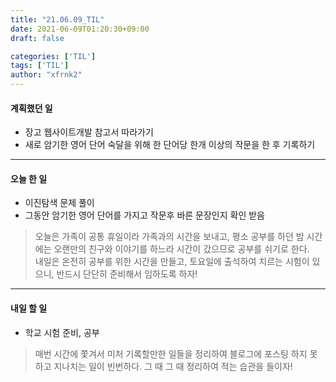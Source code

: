 ```yaml
---
title: "21.06.09_TIL"
date: 2021-06-09T01:20:30+09:00
draft: false

categories: ['TIL']
tags: ['TIL']
author: "xfrnk2"
---
```

#### 계획했던 일
+ 장고 웹사이트개발 참고서 따라가기
+ 새로 암기한 영어 단어 숙달을 위해 한 단어당 한개 이상의 작문을 한 후 기록하기
---
#### 오늘 한 일
+ 이진탐색 문제 풀이
+ 그동안 암기한 영어 단어를 가지고 작문후 바른 문장인지 확인 받음
> 오늘은 가족이 공통 휴일이라 가족과의 시간을 보내고, 평소 공부를 하던 밤 시간에는 오랜만의 친구와 이야기를 하느라 시간이 갔으므로 공부를 쉬기로 한다.   
> 내일은 온전히 공부를 위한 시간을 만들고, 토요일에 출석하여 치르는 시험이 있으니, 반드시 단단히 준비해서 임하도록 하자!

---   
#### 내일 할 일 
+ 학교 시험 준비, 공부
> 매번 시간에 쫓겨서 미처 기록할만한 일들을 정리하여 블로그에 포스팅 하지 못하고 지나치는 일이 빈번하다. 그 때 그 때 정리하여 적는 습관을 들이자!
